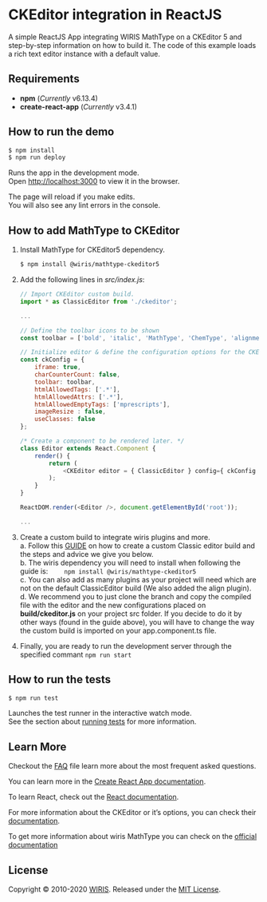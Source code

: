 # CKEditor integration in ReactJS

A simple ReactJS App integrating WIRIS MathType on a CKEditor 5 and step-by-step information on how to build it. The code of this example loads a rich text editor instance with a default value.

## Requirements

- **npm** (_Currently_ v6.13.4)
- **create-react-app** (_Currently_ v3.4.1)

## How to run the demo

```sh
$ npm install
$ npm run deploy
```

Runs the app in the development mode.<br />
Open [http://localhost:3000](http://localhost:3000) to view it in the browser.

The page will reload if you make edits.<br />
You will also see any lint errors in the console.

## How to add MathType to CKEditor

1. Install MathType for CKEditor5 dependency.

   ```sh
   $ npm install @wiris/mathtype-ckeditor5
   ```

2. Add the following lines in _src/index.js_:

   ```js
   // Import CKEditor custom build.
   import * as ClassicEditor from './ckeditor';

   ...

   // Define the toolbar icons to be shown
   const toolbar = ['bold', 'italic', 'MathType', 'ChemType', 'alignment:left', 'alignment:center', 'alignment:right'];

   // Initialize editor & define the configuration options for the CKEditor.
   const ckConfig = {
       iframe: true,
       charCounterCount: false,
       toolbar: toolbar,
       htmlAllowedTags: ['.*'],
       htmlAllowedAttrs: ['.*'],
       htmlAllowedEmptyTags: ['mprescripts'],
       imageResize : false,
       useClasses: false
   };

   /* Create a component to be rendered later. */
   class Editor extends React.Component {
       render() {
           return (
               <CKEditor editor = { ClassicEditor } config={ ckConfig } data = { content } />
           );
       }
   }

   ReactDOM.render(<Editor />, document.getElementById('root'));

   ...
   ```

3. Create a custom build to integrate wiris plugins and more. <br>
   a. Follow this [GUIDE](https://ckeditor.com/docs/ckeditor5/latest/builds/guides/development/custom-builds.html) on how to create a custom Classic editor build and the steps and advice we give you below. <br>
   b. The wiris dependency you will need to install when following the guide is:
   `    npm install @wiris/mathtype-ckeditor5` <br>
   c. You can also add as many plugins as your project will need which are not on the default ClassicEditor build (We also added the align plugin). <br>
   d. We recommend you to just clone the branch and copy the compiled file with the editor and the new configurations placed on **build/ckeditor.js** on your project src folder. If you decide to do it by other ways (found in the guide above), you will have to change the way the custom build is imported on your app.component.ts file.

4. Finally, you are ready to run the development server through the specified commant `npm run start`

## How to run the tests

```sh
$ npm run test
```

Launches the test runner in the interactive watch mode.<br />
See the section about [running tests](https://facebook.github.io/create-react-app/docs/running-tests) for more information.

## Learn More

Checkout the [FAQ](FAQs.md) file learn more about the most frequent asked questions.

You can learn more in the [Create React App documentation](https://facebook.github.io/create-react-app/docs/getting-started).

To learn React, check out the [React documentation](https://reactjs.org/).

For more information about the CKEditor or it’s options, you can check their [documentation](https://ckeditor.com/docs/ckeditor5/latest/builds/guides/integration/frameworks/react.html).

To get more information about wiris MathType you can check on the [official documentation](http://www.wiris.com/mathtype)

## License

Copyright © 2010-2020 [WIRIS](http://www.wiris.com). Released under the [MIT License](../../../LICENSE).
